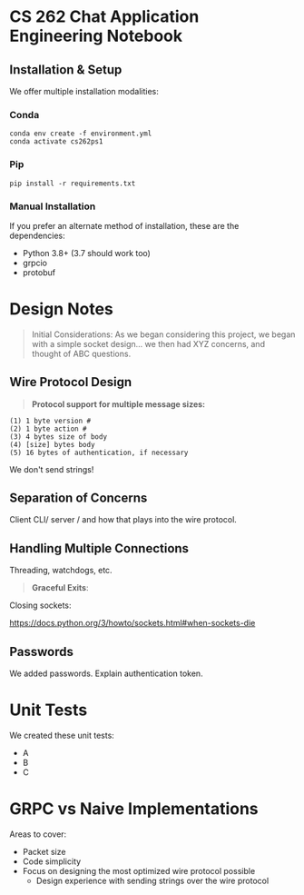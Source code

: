 # CS 262 Chat Application Engineering Notebook

## Installation & Setup

We offer multiple installation modalities:

### Conda
```
conda env create -f environment.yml
conda activate cs262ps1
```

### Pip

```
pip install -r requirements.txt
```

### Manual Installation

If you prefer an alternate method of installation, these are the dependencies: 
- Python 3.8+ (3.7 should work too)
- grpcio
- protobuf

# Design Notes

> Initial Considerations: As we began considering this project, we began with a simple socket design... we then had XYZ concerns, and thought of ABC questions. 

## Wire Protocol Design

> **Protocol support for multiple message sizes:** 

```
(1) 1 byte version #
(2) 1 byte action #
(3) 4 bytes size of body
(4) [size] bytes body
(5) 16 bytes of authentication, if necessary
```

We don't send strings! 

## Separation of Concerns

Client CLI/ server / and how that plays into the wire protocol. 

## Handling Multiple Connections

Threading, watchdogs, etc. 

> **Graceful Exits**: 

Closing sockets: 

https://docs.python.org/3/howto/sockets.html#when-sockets-die

## Passwords

We added passwords. Explain authentication token. 

# Unit Tests

We created these unit tests:
- A
- B
- C

# GRPC vs Naive Implementations

Areas to cover:
- Packet size
- Code simplicity
- Focus on designing the most optimized wire protocol possible
    - Design experience with sending strings over the wire protocol


